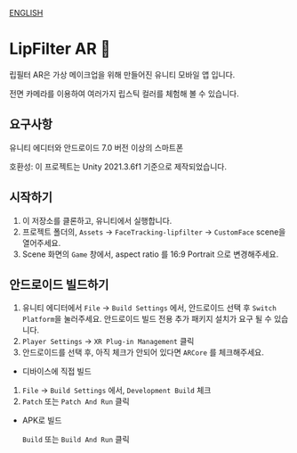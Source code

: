 [ENGLISH](README.md)

# LipFilter AR :lips:
립필터 AR은 가상 메이크업을 위해 만들어진 유니티 모바일 앱 입니다.

전면 카메라를 이용하여 여러가지 립스틱 컬러를 체험해 볼 수 있습니다.

## 요구사항
유니티 에디터와 안드로이드 7.0 버전 이상의 스마트폰

호환성: 이 프로젝트는 Unity 2021.3.6f1 기준으로 제작되었습니다.

## 시작하기
1. 이 저장소를 클론하고, 유니티에서 실행합니다.
2. 프로젝트 폴더의, `Assets` -> `FaceTracking-lipfilter` -> `CustomFace` scene을 열어주세요.
3. Scene 화면의 `Game` 창에서, aspect ratio 를 16:9 Portrait 으로 변경해주세요.

## 안드로이드 빌드하기
1. 유니티 에디터에서  `File` -> `Build Settings` 에서, 안드로이드 선택 후 `Switch Platform`을 눌러주세요. 안드로이드 빌드 전용 추가 패키지 설치가 요구 될 수 있습니다.
2. `Player Settings` -> `XR Plug-in Management` 클릭
3. 안드로이드를 선택 후, 아직 체크가 안되어 있다면 `ARCore` 를 체크해주세요.


* 디바이스에 직접 빌드
1. `File` -> `Build Settings` 에서, `Development Build` 체크
2. `Patch` 또는 `Patch And Run` 클릭

* APK로 빌드

    `Build` 또는 `Build And Run` 클릭